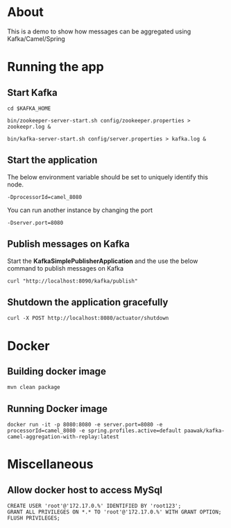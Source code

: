 # About

This is a demo to show how messages can be aggregated using Kafka/Camel/Spring

# Running the app

## Start Kafka

	cd $KAFKA_HOME

	bin/zookeeper-server-start.sh config/zookeeper.properties > zookeepr.log &
	
	bin/kafka-server-start.sh config/server.properties > kafka.log &
	
## Start the application	

The below environment variable should be set to uniquely identify this node.

	-DprocessorId=camel_8080

You can run another instance by changing the port

	-Dserver.port=8080

## Publish messages on Kafka

Start the **KafkaSimplePublisherApplication** and the use the below command to publish messages on Kafka

	curl "http://localhost:8090/kafka/publish"

## Shutdown the application	gracefully

	curl -X POST http://localhost:8080/actuator/shutdown
	
# Docker
## Building docker image

	mvn clean package
	
## Running Docker image

	docker run -it -p 8080:8080 -e server.port=8080 -e processorId=camel_8080 -e spring.profiles.active=default paawak/kafka-camel-aggregation-with-replay:latest
			
# Miscellaneous
## Allow docker host to access MySql

	CREATE USER 'root'@'172.17.0.%' IDENTIFIED BY 'root123';
	GRANT ALL PRIVILEGES ON *.* TO 'root'@'172.17.0.%' WITH GRANT OPTION;
	FLUSH PRIVILEGES;			
	